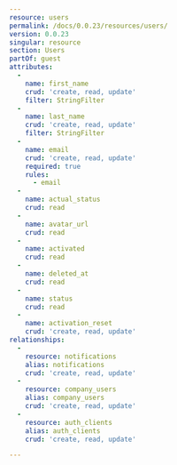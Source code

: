 ```yaml
---
resource: users
permalink: /docs/0.0.23/resources/users/
version: 0.0.23
singular: resource
section: Users
partOf: guest
attributes:
  -
    name: first_name
    crud: 'create, read, update'
    filter: StringFilter
  -
    name: last_name
    crud: 'create, read, update'
    filter: StringFilter
  -
    name: email
    crud: 'create, read, update'
    required: true
    rules:
      - email
  -
    name: actual_status
    crud: read
  -
    name: avatar_url
    crud: read
  -
    name: activated
    crud: read
  -
    name: deleted_at
    crud: read
  -
    name: status
    crud: read
  -
    name: activation_reset
    crud: 'create, read, update'
relationships:
  -
    resource: notifications
    alias: notifications
    crud: 'create, read, update'
  -
    resource: company_users
    alias: company_users
    crud: 'create, read, update'
  -
    resource: auth_clients
    alias: auth_clients
    crud: 'create, read, update'

---
```

